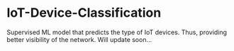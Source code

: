 # IoT-Device-Classification
Supervised ML model that predicts the type of IoT devices. Thus, providing better visibility of the network.
Will update soon...
